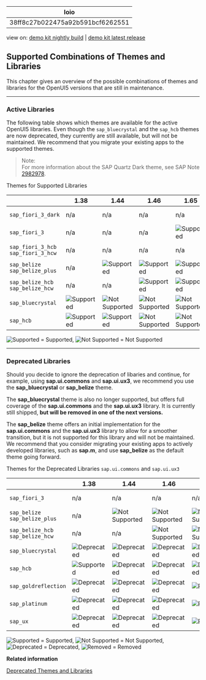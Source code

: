 <!-- loio38ff8c27b022475a92b591bcf6262551 -->

| loio |
| -----|
| 38ff8c27b022475a92b591bcf6262551 |

<div id="loio">

view on: [demo kit nightly build](https://openui5nightly.hana.ondemand.com/#/topic/38ff8c27b022475a92b591bcf6262551) | [demo kit latest release](https://openui5.hana.ondemand.com/#/topic/38ff8c27b022475a92b591bcf6262551)</div>

## Supported Combinations of Themes and Libraries

This chapter gives an overview of the possible combinations of themes and libraries for the OpenUI5 versions that are still in maintenance.

***

### Active Libraries

The following table shows which themes are available for the active OpenUI5 libraries. Even though the `sap_bluecrystal` and the `sap_hcb` themes are now deprecated, they currently are still available, but will not be maintained. We recommend that you migrate your existing apps to the supported themes.

> Note:  
> For more information about the SAP Quartz Dark theme, see SAP Note [2982978](https://launchpad.support.sap.com/#/notes/2982978).

Themes for Supported Libraries<a name="loio38ff8c27b022475a92b591bcf6262551__table_prf_w4r_zy"/>

| |1.38|1.44|1.46|1.65|1.69|1.71|
|--|----|----|----|----|----|----|
| `sap_fiori_3_dark` |n/a|n/a|n/a|n/a|n/a| ![Supported](loio3cb17ee88aed44d2bf1d14b97728c709_LowRes.gif) |
| `sap_fiori_3` |n/a|n/a|n/a| ![Supported](loio3cb17ee88aed44d2bf1d14b97728c709_LowRes.gif) | ![Supported](loio3cb17ee88aed44d2bf1d14b97728c709_LowRes.gif) | ![Supported](loio3cb17ee88aed44d2bf1d14b97728c709_LowRes.gif) |
| `sap_fiori_3_hcb` `sap_fiori_3_hcw` |n/a|n/a|n/a|n/a| ![Supported](loio3cb17ee88aed44d2bf1d14b97728c709_LowRes.gif) | ![Supported](loio3cb17ee88aed44d2bf1d14b97728c709_LowRes.gif) |
| `sap_belize` `sap_belize_plus` |n/a| ![Supported](loio3cb17ee88aed44d2bf1d14b97728c709_LowRes.gif) | ![Supported](loio3cb17ee88aed44d2bf1d14b97728c709_LowRes.gif) | ![Supported](loio3cb17ee88aed44d2bf1d14b97728c709_LowRes.gif) | ![Supported](loio3cb17ee88aed44d2bf1d14b97728c709_LowRes.gif) | ![Supported](loio3cb17ee88aed44d2bf1d14b97728c709_LowRes.gif) |
| `sap_belize_hcb` `sap_belize_hcw` |n/a|n/a| ![Supported](loio3cb17ee88aed44d2bf1d14b97728c709_LowRes.gif) | ![Supported](loio3cb17ee88aed44d2bf1d14b97728c709_LowRes.gif) | ![Supported](loio3cb17ee88aed44d2bf1d14b97728c709_LowRes.gif) | ![Supported](loio3cb17ee88aed44d2bf1d14b97728c709_LowRes.gif) |
| `sap_bluecrystal` | ![Supported](loio3cb17ee88aed44d2bf1d14b97728c709_LowRes.gif) | ![Not Supported](loiod355123503654aae97106b021020b7be_LowRes.png) | ![Not Supported](loiod355123503654aae97106b021020b7be_LowRes.png) | ![Not Supported](loiod355123503654aae97106b021020b7be_LowRes.png) | ![Not Supported](loiod355123503654aae97106b021020b7be_LowRes.png) | ![Not Supported](loiod355123503654aae97106b021020b7be_LowRes.png) |
| `sap_hcb` | ![Supported](loio3cb17ee88aed44d2bf1d14b97728c709_LowRes.gif) | ![Supported](loio3cb17ee88aed44d2bf1d14b97728c709_LowRes.gif) | ![Not Supported](loiod355123503654aae97106b021020b7be_LowRes.png) |![Not Supported](loiod355123503654aae97106b021020b7be_LowRes.png)| ![Not Supported](loiod355123503654aae97106b021020b7be_LowRes.png) | ![Not Supported](loiod355123503654aae97106b021020b7be_LowRes.png) |

![Supported](loio3cb17ee88aed44d2bf1d14b97728c709_LowRes.gif) = Supported, ![Not Supported](loiod355123503654aae97106b021020b7be_LowRes.png) = Not Supported

***

<a name="loio38ff8c27b022475a92b591bcf6262551__section_yh3_vnz_zy"/>

### Deprecated Libraries

Should you decide to ignore the deprecation of libaries and continue, for example, using **sap.ui.commons** and **sap.ui.ux3**, we recommend you use the **sap\_bluecrystal** or **sap\_belize** theme.

The **sap\_bluecrystal** theme is also no longer supported, but offers full coverage of the **sap.ui.commons** and the **sap.ui.ux3** library. It is currently still shipped, **but will be removed in one of the next versions.**

The **sap\_belize** theme offers an initial implementation for the **sap.ui.commons** and the **sap.ui.ux3** library to allow for a smoother transition, but it is not supported for this library and will not be maintained. We recommend that you consider migrating your existing apps to actively developed libraries, such as **sap.m**, and use **sap\_belize** as the default theme going forward.

Themes for the Deprecated Libraries `sap.ui.commons` and `sap.ui.ux3`<a name="loio38ff8c27b022475a92b591bcf6262551__table_xpk_zqr_zy"/>

| |1.38|1.44|1.46|1.48|1.65|
|--|----|----|----|----|----|
| `sap_fiori_3` |n/a|n/a|n/a|n/a| ![Not Supported](loiod355123503654aae97106b021020b7be_LowRes.png) |
| `sap_belize` `sap_belize_plus` |n/a| ![Not Supported](loiod355123503654aae97106b021020b7be_LowRes.png) | ![Not Supported](loiod355123503654aae97106b021020b7be_LowRes.png) | ![Not Supported](loiod355123503654aae97106b021020b7be_LowRes.png) | ![Not Supported](loiod355123503654aae97106b021020b7be_LowRes.png) |
| `sap_belize_hcb` `sap_belize_hcw` |n/a|n/a| ![Not Supported](loiod355123503654aae97106b021020b7be_LowRes.png) | ![Not Supported](loiod355123503654aae97106b021020b7be_LowRes.png) | ![Not Supported](loiod355123503654aae97106b021020b7be_LowRes.png) |
| `sap_bluecrystal` | ![Deprecated](loio3ea53dcd3acc4783a7a4b83e10c8f1aa_LowRes.gif) | ![Deprecated](loio3ea53dcd3acc4783a7a4b83e10c8f1aa_LowRes.gif) | ![Deprecated](loio3ea53dcd3acc4783a7a4b83e10c8f1aa_LowRes.gif) | ![Deprecated](loio3ea53dcd3acc4783a7a4b83e10c8f1aa_LowRes.gif) | ![Deprecated](loio3ea53dcd3acc4783a7a4b83e10c8f1aa_LowRes.gif) |
| `sap_hcb` | ![Supported](loio3cb17ee88aed44d2bf1d14b97728c709_LowRes.gif) | ![Deprecated](loio3ea53dcd3acc4783a7a4b83e10c8f1aa_LowRes.gif) | ![Deprecated](loio3ea53dcd3acc4783a7a4b83e10c8f1aa_LowRes.gif) | ![Deprecated](loio3ea53dcd3acc4783a7a4b83e10c8f1aa_LowRes.gif) | ![Deprecated](loio3ea53dcd3acc4783a7a4b83e10c8f1aa_LowRes.gif) |
| `sap_goldreflection` | ![Deprecated](loio3ea53dcd3acc4783a7a4b83e10c8f1aa_LowRes.gif) | ![Deprecated](loio3ea53dcd3acc4783a7a4b83e10c8f1aa_LowRes.gif) | ![Deprecated](loio3ea53dcd3acc4783a7a4b83e10c8f1aa_LowRes.gif) | ![Removed](loio5befb5af20ed42fd9052a99014d953a3_LowRes.gif) | ![Removed](loio5befb5af20ed42fd9052a99014d953a3_LowRes.gif) |
| `sap_platinum` | ![Deprecated](loio3ea53dcd3acc4783a7a4b83e10c8f1aa_LowRes.gif) | ![Deprecated](loio3ea53dcd3acc4783a7a4b83e10c8f1aa_LowRes.gif) | ![Deprecated](loio3ea53dcd3acc4783a7a4b83e10c8f1aa_LowRes.gif) | ![Removed](loio5befb5af20ed42fd9052a99014d953a3_LowRes.gif) | ![Removed](loio5befb5af20ed42fd9052a99014d953a3_LowRes.gif) |
| `sap_ux` | ![Deprecated](loio3ea53dcd3acc4783a7a4b83e10c8f1aa_LowRes.gif) | ![Deprecated](loio3ea53dcd3acc4783a7a4b83e10c8f1aa_LowRes.gif) | ![Deprecated](loio3ea53dcd3acc4783a7a4b83e10c8f1aa_LowRes.gif) | ![Removed](loio5befb5af20ed42fd9052a99014d953a3_LowRes.gif) | ![Removed](loio5befb5af20ed42fd9052a99014d953a3_LowRes.gif) |

![Supported](loio3cb17ee88aed44d2bf1d14b97728c709_LowRes.gif) = Supported, ![Not Supported](loiod355123503654aae97106b021020b7be_LowRes.png) = Not Supported, ![Deprecated](loio3ea53dcd3acc4783a7a4b83e10c8f1aa_LowRes.gif) = Deprecated, ![Removed](loio5befb5af20ed42fd9052a99014d953a3_LowRes.gif) = Removed

**Related information**  


[Deprecated Themes and Libraries](Deprecated_Themes_and_Libraries_a87ca84.md)

